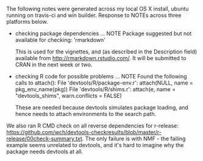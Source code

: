The following notes were generated across my local OS X install, ubuntu running on travis-ci and win builder. Response to NOTEs across three platforms below.

* checking package dependencies ... NOTE
  Package suggested but not available for checking: 'rmarkdown'

  This is used for the vignettes, and (as described in the Description field)
  available from http://rmarkdown.rstudio.com/. It will be submitted to CRAN
  in the next week or two.

* checking R code for possible problems ... NOTE
  Found the following calls to attach():
    File 'devtools/R/package-env.r':
      attach(NULL, name = pkg_env_name(pkg))
    File 'devtools/R/shims.r':
      attach(e, name = "devtools_shims", warn.conflicts = FALSE)

  These are needed because devtools simulates package loading, and hence
  needs to attach environments to the search path.

We also ran R CMD check on all reverse dependencies for r-release: https://github.com/wch/devtools-checkresults/blob/master/r-release/00check-summary.txt. The only failure is with NMF - the failing example seems unrelated to devtools, and it's hard to imagine why the package needs devtools at all.
